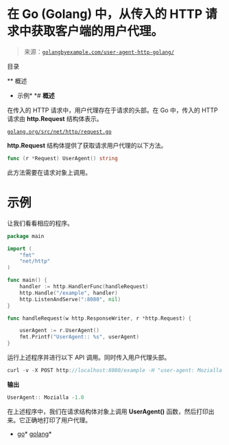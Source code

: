 <!--yml

分类：未分类

date: 2024-10-13 06:32:13

-->

# 在 Go (Golang) 中，从传入的 HTTP 请求中获取客户端的用户代理。

> 来源：[`golangbyexample.com/user-agent-http-golang/`](https://golangbyexample.com/user-agent-http-golang/)

目录

**   概述

+   示例*  *# **概述**

在传入的 HTTP 请求中，用户代理存在于请求的头部。在 Go 中，传入的 HTTP 请求由 **http.Request** 结构体表示。

[`golang.org/src/net/http/request.go`](https://golang.org/src/net/http/request.go)

**http.Request** 结构体提供了获取请求用户代理的以下方法。

```go
func (r *Request) UserAgent() string
```

此方法需要在请求对象上调用。

# **示例**

让我们看看相应的程序。

```go
package main

import (
	"fmt"
	"net/http"
)

func main() {
	handler := http.HandlerFunc(handleRequest)
	http.Handle("/example", handler)
	http.ListenAndServe(":8080", nil)
}

func handleRequest(w http.ResponseWriter, r *http.Request) {

	userAgent := r.UserAgent()
	fmt.Printf("UserAgent:: %s", userAgent)
}
```

运行上述程序并进行以下 API 调用。同时传入用户代理头部。

```go
curl -v -X POST http://localhost:8080/example -H "user-agent: Mozialla -1.0"
```

**输出**

```go
UserAgent:: Mozialla -1.0
```

在上述程序中，我们在请求结构体对象上调用 **UserAgent()** 函数，然后打印出来。它正确地打印了用户代理。

+   [go](https://golangbyexample.com/tag/go/)*   [golang](https://golangbyexample.com/tag/golang/)*
